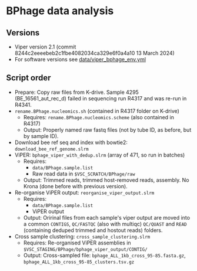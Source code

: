 # BPhage data analysis
## Versions
- Viper version 2.1 (commit 8244c2eeeebeb2c1fbe4082034ca329e6f0a4a10 13 March 2024)
- For software versions see [data/viper_bphage_env.yml](data/viper_bphage_env.yml)

## 
## Script order
- Prepare: Copy raw files from K-drive. Sample 4295 (BE_16561_aut_rec_d) failed in sequencing run R4317 and was re-run in R4341.
- `rename.BPhage.nucleomics.sh` (contained in R4317 folder on K-drive)
    - Requires: `rename.BPhage.nucleomics.scheme` (also contained in R4317)
    - Output: Properly named raw fastq files (not by tube ID, as before, but by sample ID).
- Download bee ref seq and index with bowtie2: `download_bee_ref_genome.slrm`
- ViPER: `bphage_viper_with_dedup.slrm` (array of 471, so run in batches)
    - Requires: 
        - `data/BPhage.sample.list`
        - Raw read data in `$VSC_SCRATCH/BPhage/raw`
    - Output: Trimmed reads, trimmed host-removed reads, assembly. No Krona (done before with previous version).
- Re-organise ViPER output: `reorganise_viper_output.slrm`
    - Requires: 
        - `data/BPhage.sample.list`
        - ViPER output
    - Output: Oririnal files from each sample's viper output are moved into a common `CONTIGS`, `QC/FASTQC` (also with multiqc) `QC/QUAST` and `READ` (containing deduped trimmed and hostout reads) folders. 
- Cross sample clustering: `cross_sample_clustering.slrm`
    - Requires: Re-organised ViPER assemblies in `$VSC_STAGING/BPhage/bphage_viper_output/CONTIG/`
    - Output: Cross-sampled file: `bphage_ALL_1kb_cross_95-85.fasta.gz`, `bphage_ALL_1kb_cross_95-85_clusters.tsv.gz`
